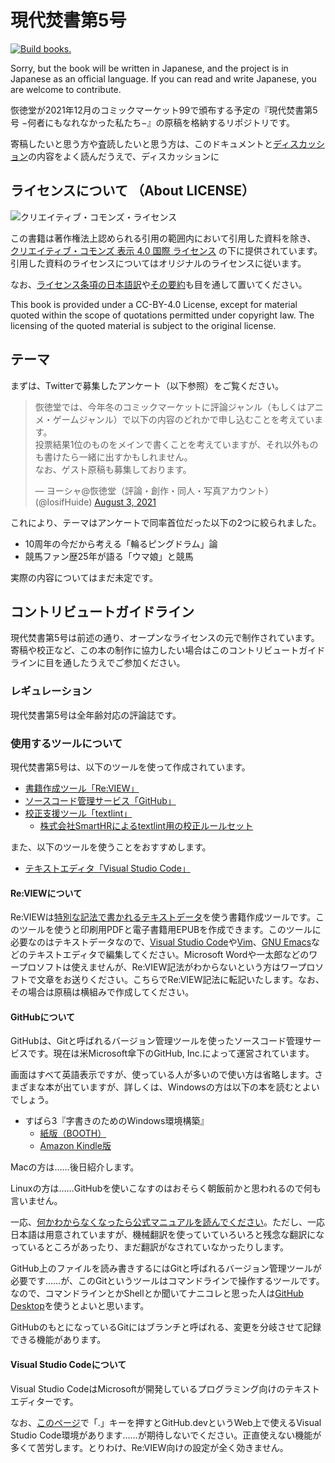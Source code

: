 # 現代焚書第5号

[![Build books.](https://github.com/huideyeren/XiandaiFenshuVol5/actions/workflows/jobs.yml/badge.svg)](https://github.com/huideyeren/XiandaiFenshuVol5/actions/workflows/jobs.yml)

Sorry, but the book will be written in Japanese, and the project is in Japanese as an official language. If you can read and write Japanese, you are welcome to contribute.

恢徳堂が2021年12月のコミックマーケット99で頒布する予定の『現代焚書第5号 −何者にもなれなかった私たち−』の原稿を格納するリポジトリです。

寄稿したいと思う方や査読したいと思う方は、このドキュメントと[ディスカッション](https://github.com/huidetang/XiandaiFenshuVol5/discussions)の内容をよく読んだうえで、ディスカッションに

## ライセンスについて （About LICENSE）

![クリエイティブ・コモンズ・ライセンス](https://i.creativecommons.org/l/by/4.0/88x31.png)

この書籍は著作権法上認められる引用の範囲内において引用した資料を除き、 [クリエイティブ・コモンズ 表示 4.0 国際 ライセンス](http://creativecommons.org/licenses/by/4.0/) の下に提供されています。引用した資料のライセンスについてはオリジナルのライセンスに従います。

なお、[ライセンス条項の日本語訳](https://creativecommons.org/licenses/by/4.0/legalcode.ja)や[その要約](https://creativecommons.org/licenses/by/4.0/deed.ja)も目を通して置いてください。

This book is provided under a CC-BY-4.0 License, except for material quoted within the scope of quotations permitted under copyright law. The licensing of the quoted material is subject to the original license.

## テーマ

まずは、Twitterで募集したアンケート（以下参照）をご覧ください。

<blockquote class="twitter-tweet"><p lang="ja" dir="ltr">恢徳堂では、今年冬のコミックマーケットに評論ジャンル（もしくはアニメ・ゲームジャンル）で以下の内容のどれかで申し込むことを考えています。<br>投票結果1位のものをメインで書くことを考えていますが、それ以外ものも書けたら一緒に出すかもしれません。<br>なお、ゲスト原稿も募集しております。</p>&mdash; ヨーシャ@恢徳堂（評論・創作・同人・写真アカウント） (@IosifHuide) <a href="https://twitter.com/IosifHuide/status/1422510235630014464?ref_src=twsrc%5Etfw">August 3, 2021</a></blockquote>

これにより、テーマはアンケートで同率首位だった以下の2つに絞られました。

- 10周年の今だから考える「輪るピングドラム」論
- 競馬ファン歴25年が語る「ウマ娘」と競馬

実際の内容についてはまだ未定です。

## コントリビュートガイドライン

現代焚書第5号は前述の通り、オープンなライセンスの元で制作されています。寄稿や校正など、この本の制作に協力したい場合はこのコントリビュートガイドラインに目を通したうえでご参加ください。

### レギュレーション

現代焚書第5号は全年齢対応の評論誌です。

### 使用するツールについて

現代焚書第5号は、以下のツールを使って作成されています。

- [書籍作成ツール「Re:VIEW」](https://reviewml.org/)
- [ソースコード管理サービス「GitHub」](https://github.com/)
- [校正支援ツール「textlint」](https://textlint.github.io/)
  - [株式会社SmartHRによるtextlint用の校正ルールセット](https://shanaiho.smarthr.co.jp/n/n881866630eda)

また、以下のツールを使うことをおすすめします。

- [テキストエディタ「Visual Studio Code」](https://code.visualstudio.com/)

#### Re:VIEWについて

Re:VIEWは[特別な記法で書かれるテキストデータ](https://github.com/kmuto/review/blob/master/doc/format.ja.md)を使う書籍作成ツールです。このツールを使うと印刷用PDFと電子書籍用EPUBを作成できます。このツールに必要なのはテキストデータなので、[Visual Studio Code](https://azure.microsoft.com/ja-jp/products/visual-studio-code/)や[Vim](https://www.vim.org/)、[GNU Emacs](https://www.gnu.org/software/emacs/)などのテキストエディタで編集してください。Microsoft Wordや一太郎などのワープロソフトは使えませんが、Re:VIEW記法がわからないという方はワープロソフトで文章をお送りください。こちらでRe:VIEW記法に転記いたします。なお、その場合は原稿は横組みで作成してください。

#### GitHubについて

GitHubは、Gitと呼ばれるバージョン管理ツールを使ったソースコード管理サービスです。現在は米Microsoft傘下のGitHub, Inc.によって運営されています。

画面はすべて英語表示ですが、使っている人が多いので使い方は省略します。さまざまな本が出ていますが、詳しくは、Windowsの方は以下の本を読むとよいでしょう。

- すばら3『字書きのためのWindows環境構築』
  - [紙版（BOOTH）](https://booth.pm/ja/items/2266661)
  - [Amazon Kindle版](https://www.amazon.co.jp/dp/B088F7527Z)

Macの方は……後日紹介します。

Linuxの方は……GitHubを使いこなすのはおそらく朝飯前かと思われるので何も言いません。

一応、[何かわからなくなったら公式マニュアルを読んでください](https://docs.github.com/ja)。ただし、一応日本語は用意されていますが、機械翻訳を使っていていろいろと残念な翻訳になっているところがあったり、まだ翻訳がなされていなかったりします。

GitHub上のファイルを読み書きするにはGitと呼ばれるバージョン管理ツールが必要です……が、このGitというツールはコマンドラインで操作するツールです。なので、コマンドラインとかShellとか聞いてナニコレと思った人は[GitHub Desktop](https://desktop.github.com/)を使うとよいと思います。

GitHubのもとになっているGitにはブランチと呼ばれる、変更を分岐させて記録できる機能があります。

#### Visual Studio Codeについて

Visual Studio CodeはMicrosoftが開発しているプログラミング向けのテキストエディターです。

なお、[このページ](https://github.com/huidetang/XiandaiFenshuVol5)で「.」キーを押すとGitHub.devというWeb上で使えるVisual Studio Code環境があります……が期待しないでください。正直使えない機能が多くて苦労します。とりわけ、Re:VIEW向けの設定が全く効きません。
